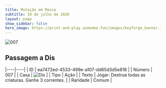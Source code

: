 ```yaml
---
title: Mutação em Massa
subtitle: 10 de julho de 2020
layout: page
show_sidebar: false
hero_image: https://print-and-play.asmodee.fun/images/keyforge_banner.jpg
---
```


![007](https://cdn.keyforgegame.com/media/card_front/pt/479_007_WW6PQP2CGM8H_pt.png)

## Passagem a Dis

|----|----|
| ID | ea7472ed-4533-499e-a107-dd65d3d5e818 |
| Número | 007 |
| Casa | ![Dis](https://archonarcana.com/images/thumb/e/e8/Dis.png/22px-Dis.png "Dis") |
| Tipo | Ação |
| Texto | Jogar: Destrua todas as criaturas. Ganhe 3 correntes. |
| Raridade | Comum |
